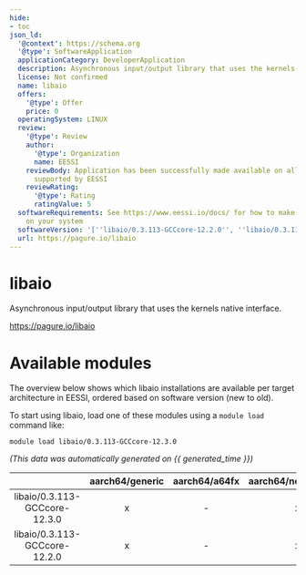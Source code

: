 ```yaml
---
hide:
- toc
json_ld:
  '@context': https://schema.org
  '@type': SoftwareApplication
  applicationCategory: DeveloperApplication
  description: Asynchronous input/output library that uses the kernels native interface.
  license: Not confirmed
  name: libaio
  offers:
    '@type': Offer
    price: 0
  operatingSystem: LINUX
  review:
    '@type': Review
    author:
      '@type': Organization
      name: EESSI
    reviewBody: Application has been successfully made available on all architectures
      supported by EESSI
    reviewRating:
      '@type': Rating
      ratingValue: 5
  softwareRequirements: See https://www.eessi.io/docs/ for how to make EESSI available
    on your system
  softwareVersion: '[''libaio/0.3.113-GCCcore-12.2.0'', ''libaio/0.3.113-GCCcore-12.3.0'']'
  url: https://pagure.io/libaio
---
```


libaio
======


Asynchronous input/output library that uses the kernels native interface.

https://pagure.io/libaio
# Available modules


The overview below shows which libaio installations are available per target architecture in EESSI, ordered based on software version (new to old).

To start using libaio, load one of these modules using a `module load` command like:

```shell
module load libaio/0.3.113-GCCcore-12.3.0
```

*(This data was automatically generated on {{ generated_time }})*

| |aarch64/generic|aarch64/a64fx|aarch64/neoverse_n1|aarch64/neoverse_v1|aarch64/nvidia/grace|x86_64/generic|x86_64/amd/zen2|x86_64/amd/zen3|x86_64/amd/zen4|x86_64/intel/cascadelake|x86_64/intel/haswell|x86_64/intel/icelake|x86_64/intel/sapphirerapids|x86_64/intel/skylake_avx512|
| :---: | :---: | :---: | :---: | :---: | :---: | :---: | :---: | :---: | :---: | :---: | :---: | :---: | :---: | :---: |
|libaio/0.3.113-GCCcore-12.3.0|x|-|x|x|x|x|x|x|x|x|x|x|x|x|
|libaio/0.3.113-GCCcore-12.2.0|x|-|x|x|x|x|x|x|x|x|x|x|x|x|
